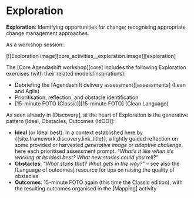# Exploration

**Exploration**: Identifying opportunities for change; recognising appropriate change management approaches.

As a workshop session:

[![Exploration image][core_activities__exploration.image]][exploration]

The [Core Agendashift workshop][core] includes the following Exploration exercises (with their related models/inspirations):

  * Debriefing the [Agendashift delivery assessment][assessments] (Lean and Agile)
  * Prioritisation, reflection, and obstacle identification
  * [15-minute FOTO (Classic)][15-minute FOTO] \(Clean Language)

As seen already in [Discovery], at the heart of Exploration is the generative pattern [Ideal, Obstacles, Outcomes (IdOO)]:

  * **Ideal** (or Ideal best): In a context established here by {{site.framework.discovery.link_title}}, a lightly guided reflection on some provided or harvested *generative image* or *adaptive challenge*, here each prioritised assessment prompt. *“What’s it like when it’s working at its ideal best? What new stories could you tell?”*
  * **Obstacles**: *“What stops that? What gets in the way?”* – see also the [Language of outcomes] resource for tips on raising the quality of obstacles
  * **Outcomes**: 15-minute FOTO again (this time the Classic edition), with the resulting outcomes organised in the [Mapping] activity
